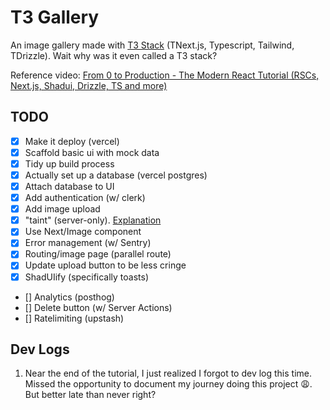 # T3 Gallery

An image gallery made with [T3 Stack](https://create.t3.gg/) (TNext.js, Typescript, Tailwind, TDrizzle). Wait why was it even called a T3 stack?

Reference video: [From 0 to Production - The Modern React Tutorial (RSCs, Next.js, Shadui, Drizzle, TS and more)](https://www.youtube.com/watch?v=d5x0JCZbAJs)

## TODO

- [x] Make it deploy (vercel)
- [x] Scaffold basic ui with mock data
- [x] Tidy up build process
- [x] Actually set up a database (vercel postgres)
- [x] Attach database to UI
- [x] Add authentication (w/ clerk)
- [x] Add image upload
- [x] "taint" (server-only). [Explanation](https://www.youtube.com/watch?v=JrKBinrMGR4)
- [x] Use Next/Image component
- [x] Error management (w/ Sentry)
- [x] Routing/image page (parallel route)
- [x] Update upload button to be less cringe
- [x] ShadUIify (specifically toasts)
- [] Analytics (posthog)
- [] Delete button (w/ Server Actions)
- [] Ratelimiting (upstash)

## Dev Logs
1. Near the end of the tutorial, I just realized I forgot to dev log this time. Missed the opportunity to document my journey doing this project 😩. But better late than never right?

